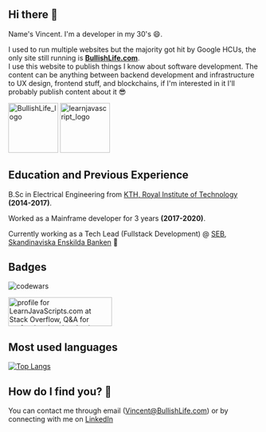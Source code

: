 ## Hi there 👋

Name's Vincent. 
I'm a developer in my 30's 😄.  
  
I used to run multiple websites but the majority got hit by Google HCUs, the only site still running is **[BullishLife.com](https://BullishLife.com)**.  
I use this website to publish things I know about software development. The content can be anything between backend development and infrastructure to UX design, frontend stuff, and blockchains, if I'm interested in it I'll probably publish content about it 😎  
  
<p float="left">
<img src="https://github.com/BullishVince/BullishVince/assets/61637268/62692259-1d95-4bbe-a07f-dad6fe88a399" alt="BullishLife_logo" width="100"/>
<img src="https://user-images.githubusercontent.com/61637268/210642098-d02c9a6e-da95-4cb7-b6d1-8ea78eb73cd2.png" alt="learnjavascript_logo" width="100"/> 
</p> 
  
## Education and Previous Experience   
B.Sc in Electrical Engineering from [KTH, Royal Institute of Technology](https://www.kth.se/en) **(2014-2017)**.  
  
Worked as a Mainframe developer for 3 years **(2017-2020)**.  
   
Currently working as a Tech Lead (Fullstack Development) @ [SEB, Skandinaviska Enskilda Banken](https://sebgroup.com) 🏦  
  
 ## Badges  
![codewars](https://www.codewars.com/users/BullishVince/badges/large)  
  
 <a href="https://stackoverflow.com/users/20749510/learnjavascripts-com"><img src="https://stackoverflow.com/users/flair/20749510.png" width="208" height="58" alt="profile for LearnJavaScripts.com at Stack Overflow, Q&amp;A for professional and enthusiast programmers" title="profile for LearnJavaScripts.com at Stack Overflow, Q&amp;A for professional and enthusiast programmers"></a>  
  
## Most used languages
[![Top Langs](https://github-readme-stats.vercel.app/api/top-langs/?username=BullishVince&langs_count=8&layout=compact)](https://github.com/BullishVince)  
  
## How do I find you? 🤔  
You can contact me through email ([Vincent@BullishLife.com](mailto:Vincent@BullishLife.com)) or by connecting with me on [LinkedIn](https://se.linkedin.com/in/vincent-widerberg-340a37108)  
